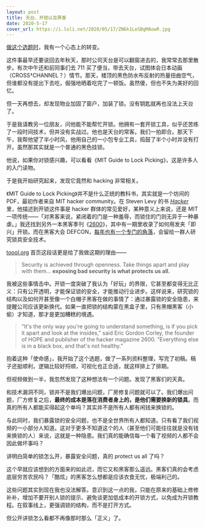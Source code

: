 ```yaml
---
layout: post
title: 天台、开锁以及黑客
date: 2020-5-17
cover_url: https://i.loli.net/2020/05/17/ZN6k1LeSBgMAowR.jpg
---
```


[做这个选题时](https://www.youtube.com/watch?v=WrSpv9FjH6w)，我有一个心态上的转变。

这件事最早还要说回去年秋天，那时公司天台是可以翻窗进去的，我常常去那里散步。有次中午还和前同事们去 711 买了便当，带去天台，试图体会日本动画（CROSS†CHANNEL？）情节。那天，楼顶的黑色防水布反射的热量扭曲空气，但谁都没有提出下去吃，倔强地晒着吃完了一顿饭。虽然傻，但也不失为美好的回忆。

但一天再想去，却发现物业加固了窗户，加装了锁。没有钥匙就再也没法上天台了。

于是我请教另一位朋友，问他能不能帮忙开锁。他拥有一套开锁工具，似乎还苦练了一段时间技术，但并没有实战过。他也是天台的常客。我们一拍即合。那天下午，我帮他望了半小时风，他用自己的一小包专业工具，捣鼓了半个小时并没有打开。虽然那其实就是一个普通的黑色挂锁。

他说，如果你对锁感兴趣，可以看看《MIT Guide to Lock Picking》，这是许多人的入门读物。

于是我开始研究起来，发现它竟然和 hacking 非常相关。

《MIT Guide to Lock Picking》并不是什么正统的教科书，其实就是一个坊间的 PDF，最初作者来自 MIT hacker community。在 Steven Levy 的书 [*Hacker*](https://book.douban.com/subject/6860890/) 里，他描述到开锁这件事是 hacker 群体的常见爱好，某种意义上来说，还是 MIT 一项传统——「对黑客来说，紧闭着的门是一种羞辱，而锁住的门则无异于一种暴虐。」我还找到另外一本黑客季刊《[2600](https://www.2600.com/)》，其中有一期里收录了如何用发夹「即兴」开锁。而在黑客大会 DEFCON，[每年也有一个专门的角落](https://www.defcon.org/html/defcon-27/dc-27-villages.html)，会留给一群人研究锁具安全技术。

[toool.org](http://toool.org) 首页这段话更是给了我做这期的理由——

> Security is achieved through openness. Take things apart and play with them... **exposing bad security is what protects us all.**

我被这些事情击中。开锁一度突破了我认为「好玩」的界限，它甚至都变得无比正义：只有公开透明，才能保证锁的安全，才能推动行业进步。这样说来，研究锁的结构以及如何开甚至像一个白帽子黑客在做的事情了：通过暴露锁的安全隐患，来提醒公司应该更新换代。如果一直把锁的结构蒙在黑盒子里，只有黑帽黑客（小偷）才知道，那才是更加糟糕的境遇。

> "It's the only way you're going to understand something, is if you pick it apart and look at the insides," said Eric Gordon Corley, the founder of HOPE and publisher of the hacker magazine 2600. “Everything else is in a black box, and that's not healthy.”

抱着这种「使命感」，我开始了这个选题，做了一系列资料整理，写完了初稿。稿子还挺顺利，逻辑比较好捋顺，可视化也正合适，就这样排上了排期。

但视频做到一半，我忽然发现了这种想法有一个问题。发现了黑客们的天真。

和技术漏洞不同，锁并不是我们爆出问题，厂房修复问题就可以了。我们爆出问题，厂方修复之后，**最终的成本是落在消费者身上的，是他们需要换新的锁具**。而真的所有人都能买得起这个单吗？其实并不是所有人都有闲钱来换锁的。

与此同时，我们暴露锁的安全问题，也不是全世界所有人都知道。只有看了我们视频的一小部分人知道。这对于更多不知道这个的人（甚至他们可能往往就是没有钱来换锁的人）来说，这就是一种隐患。我们真的能确信每一个看了视频的人都不会因此做坏事吗？

讲明白简单的锁怎么开，暴露安全问题，真的 protect us all 了吗？

这个早就应该想到的方面来的如此迟，而它又和黑客那么遥远。黑客们真的会考虑底层穷苦农民吗？「酷炫」的黑客怎么想都是应该衣食无忧，极端利己的。

这些问题其实到现在我也没法解答。意识到这一点的我，只能在原来的基础上修修补补，增加不要开别人锁的提示、避免谈更加低成本的开锁方式，以免成为开锁教程。在叙事线上，更强调锁的结构，而不是打开方式。

但公开讲锁怎么看都不再像那时那么「正义」了。